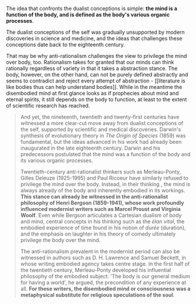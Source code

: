 The idea that confronts the dualist conceptions is simple: **the mind is a function of the body, and is defined as the body's various organic processes**.

The dualist conceptions of the self was gradually unsupported by modern discoveries in science and medicine, and the ideas that challenges these conceptions date back to the eighteenth century.

That may be why anti-rationalism challenges the view to privilege the mind over body, too. Rationalism takes for granted that our minds can think rationally regardless of variety in that it takes a abstraction stance. The body, however, on the other hand, can not be purely defined abstractly and seems to contradict and reject every attempt of abstraction - [[literature is like bodies thus can help understand bodies]]. While in the meantime the disembodied mind at first glance looks as if prophecies about mind and eternal spirits, it still depends on the body to function, at least to the extent of scientific research has reached.

> And yet, the nineteenth, twentieth and twenty-first centuries have witnessed a more clear-cut move away from dualist conceptions of the self, supported by scientific and medical discoveries. Darwin's synthesis of evolutionary theory in *The Origin of Species* (1859) was fundamental, but the ideas advanced in his work had already been inaugurated in the late eighteenth century. Darwin and his predecessors postulated that the mind was a function of the body and its various organic processes.
> 
> Twentieth-century anti-rationalist thinkers such as Merleau-Ponty, Gilles Deleuze (1925-1995) and Paul Ricoeur have similarly refused to privilege the mind over the body. Instead, in their thinking , the mind is always already of the body and inherently embodied in its workings. **This stance can already be witnessed in the anti-rationalist philosophy of Henri Bergson (1859-1941), whose work profoundly influenced modernist writers such as Marcel Proust and Virginia Woolf**. Even while Bergson articulates a Cartesian dualism of body and mind, central concepts in his thinking such as the *élan vital*, the embodied experience of time found in his notion of *durée* (duration), and the emphasis on laughter in his theory of comedy ultimately privilege the body over the mind.
> 
> The anti-rationalism prevalent in the modernist period can also be witnessed in authors such as D. H. Lawrence and Samuel Beckett, in whose writing embodied agency takes centre stage. In the first half of the twentieth century, Merleau-Ponty developed his influential philosophy of the embodied subject: 'The body is our general medium for having a world', he argued, the precondition of any experience at all. **For these writers, the disembodied mind or consciousness was a metaphysical substitute for religious speculations of the soul**.